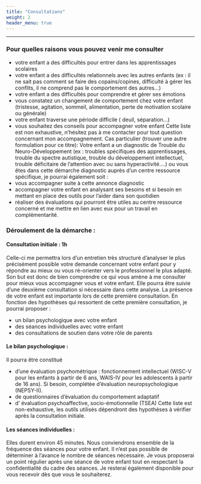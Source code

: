 ```yaml
---
title: "Consultations"
weight: 2
header_menu: true
---
```



---

### Pour quelles raisons vous pouvez venir me consulter
- votre enfant a des difficultés pour entrer dans les apprentissages scolaires
- votre enfant a des difficultés relationnels avec les autres enfants (ex : il ne sait pas comment se faire des
copains/copines, difficulté à gérer les conflits, il ne comprend pas le comportement des autres...)
- votre enfant a des difficultés pour comprendre et gérer ses émotions
- vous constatez un changement de comportement chez votre enfant (tristesse, agitation, sommeil,
alimentation, perte de motivation scolaire ou générale)
- votre enfant traverse une période difficile ( deuil, séparation...)
- vous souhaitez des conseils pour accompagner votre enfant
Cette liste est non exhaustive, n’hésitez pas à me contacter pour tout question concernant mon
accompagnement.
Cas particulier (trouver une autre formulation pour ce titre):
Votre enfant a un diagnostic de Trouble du Neuro-Développement (ex : troubles spécifiques des
apprentissages, trouble du spectre autistique, trouble du développement intellectuel, trouble déficitaire de
l’attention avec ou sans hyperactivité....) ou vous êtes dans cette démarche diagnostic auprès d’un centre
ressource spécifique, je pourrai également soit :
- vous accompagner suite à cette annonce diagnostic
- accompagner votre enfant en analysant ses besoins et si besoin en mettant en place des outils pour
l’aider dans son quotidien
- réaliser des évaluations qui pourront être utiles au centre ressource concerné et me mettre en lien avec
eux pour un travail en complémentarité.

### Déroulement de la démarche :

#### Consultation initiale : 1h
Celle-ci me permettra lors d’un entretien très structuré d’analyser le plus précisément possible votre
demande concernant votre enfant pour y répondre au mieux ou vous ré-orienter vers le professionnel le
plus adapté. Son but est donc de bien comprendre ce qui vous amène à me consulter pour mieux vous
accompagner vous et votre enfant. Elle pourra être suivie d’une deuxième consultation si nécessaire dans
cette analyse.
La présence de votre enfant est importante lors de cette première consultation.
En fonction des hypothèses qui ressortent de cette première consultation, je pourrai proposer :
- un bilan psychologique avec votre enfant
- des séances individuelles avec votre enfant
- des consultations de soutien dans votre rôle de parents

#### Le bilan psychologique :
Il pourra être constitué
- d’une évaluation psychométrique : fonctionnement intellectuel (WISC-V pour les enfants à partir de 6
ans, WAIS-IV pour les adolescents à partir de 16 ans). Si besoin, complétée d’évaluation
neuropsychologique (NEPSY-II).
- de questionnaires d’évaluation du comportement adaptatif
- d’ évaluation psychoaffective, socio-émotionnelle (TSEA)
Cette liste est non-exhaustive, les outils utilisés dépendront des hypothèses à vérifier après la consultation
initiale.

#### Les séances individuelles :
Elles durent environ 45 minutes.
Nous conviendrons ensemble de la fréquence des séances pour votre enfant.
Il n’est pas possible de déterminer à l’avance le nombre de séances nécessaire. Je vous proposerai un
point régulier après une séance de votre enfant tout en respectant la confidentialité du cadre des séances.
Je resterai également disponible pour vous recevoir dès que vous le souhaiterez.
